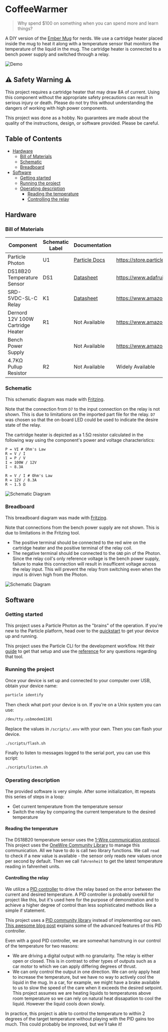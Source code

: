 # CoffeeWarmer

> Why spend $100 on something when you can spend more and learn things?

A DIY version of the [Ember Mug](https://ember.com/) for nerds. We use a cartridge heater placed
inside the mug to heat it along with a temperature sensor that monitors the temperature of the
liquid in the mug. The cartridge heater is connected to a bench power supply and switched through
a relay.

![Demo](docs/project.png)

## ⚠️ Safety Warning ⚠️

This project requires a cartridge heater that may draw 8A of current. Using this component
without the appropriate safety precautions can result in serious injury or death. Please do not
try this without understanding the dangers of working with high power components.

This project was done as a hobby. No guarantees are made about the quality of the instructions,
design, or software provided. Please be careful.

## Table of Contents

  * [Hardware](#hardware)
    + [Bill of Materials](#bill-of-materials)
    + [Schematic](#schematic)
    + [Breadboard](#breadboard)
  * [Software](#software)
    + [Getting started](#getting-started)
    + [Running the project](#running-the-project)
    + [Operating description](#operating-description)
      - [Reading the temperature](#reading-the-temperature)
      - [Controlling the relay](#controlling-the-relay)

## Hardware

### Bill of Materials

| Component                         | Schematic Label | Documentation                                     | Purchase Link                                              |
| --------------------------------- | --------------- | ------------------------------------------------- | ---------------------------------------------------------- |
| Particle Photon                   | U1              | [Particle Docs](https://docs.particle.io/photon/) | https://store.particle.io/collections/wifi/products/photon |
| DS18B20 Temperature Sensor        | DS1             | [Datasheet](./docs/datasheets/DS18B20.pdf)        | https://www.adafruit.com/product/381                       |
| SRD-5VDC-SL-C Relay               | K1              | [Datasheet](./docs/datasheets/SRD-5VDC-SL-C.pdf)  | https://www.amazon.com/dp/B00LW15A4W                       |
| Dernord 12V 100W Cartridge Heater | R1              | Not Available                                     | https://www.amazon.com/dp/B0741664G5                       |
| Bench Power Supply                |                 | Not Available                                     | https://www.amazon.com/dp/B08DJ1FDXV                       |
| 4.7KΩ Pullup Resistor             | R2              | Not Available                                     | Widely Available                                           |

### Schematic

This schematic diagram was made with [Fritzing](https://fritzing.org/).

Note that the connection from `D7` to the input connection on the relay is not shown. This is due to limitations on the
imported part file for the relay. `D7` was chosen so that the on-board LED could be used to indicate the desire state
of the relay.

The cartridge heater is depicted as a 1.5Ω resistor calculated in the following way using the component's power and
voltage characteristics:

```
P = VI # Ohm's Law
R = V / I
I = P / V
I = 100W / 12V
I ~ 8.3A
```

```
R = V / I # Ohm's Law
R = 12V / 8.3A
R ~ 1.5 Ω
```

![Schematic Diagram](./docs/schematic/schematic.png)

### Breadboard

This breadboard diagram was made with [Fritzing](https://fritzing.org/).

Note that connections from the bench power supply are not shown. This is due to limitations in the Fritzing tool.
- The positive terminal should be connected to the red wire on the cartridge heater and the positive terminal
of the relay coil.
- The negative terminal should be connected to the `GND` pin of the Photon. Since the relay coil's only reference
voltage is the bench power supply, failure to make this connection will result in insufficent voltage across the
relay input. This will prevent the relay from switching even when the input is driven high from the Photon. 

![Schematic Diagram](./docs/schematic/breadboard.png)

## Software

### Getting started

This project uses a Particle Photon as the "brains" of the operation. If you're new to the Particle platform,
head over to the [quickstart](https://docs.particle.io/quickstart/photon/) to get your device up and running.

This project uses the Particle CLI for the development workflow. Hit their [guide](https://docs.particle.io/tutorials/developer-tools/cli/)
to get that setup and use the [reference](https://docs.particle.io/reference/developer-tools/cli/) for any questions
regarding that tool.

### Running the project

Once your device is set up and connected to your computer over USB, obtain your device name:

```sh
particle identify
```

Then check what port your device is on. If you're on a Unix system you can use:

```sh
/dev/tty.usbmodem1101
```

Replace the values in `/scripts/.env` with your own. Then you can flash your device.

```sh
./scripts/flash.sh
```

Finally to listen to messages logged to the serial port, you can use this script:

```sh
./scripts/listen.sh
```

### Operating description

The provided software is very simple. After some initialization, itt repeats this
series of steps in a loop:

- Get current temperature from the temperature sensor
- Switch the relay by comparing the current temperature to the desired temperature

#### Reading the temperature

The DS18B20 temperature sensor uses the [1-Wire communication protocol](https://en.wikipedia.org/wiki/1-Wire).
This project uses the [OneWire Community Library](https://docs.particle.io/cards/libraries/o/OneWire/) to manage
this communication. All we have to do is call two library functions. We call `read` to check if a new value is
available - the sensor only reads new values once per second by default. Then we call `fahrenheit` to get the latest
temperature reading in fahrenheit units.

#### Controlling the relay

We utilize a [PID controller](https://en.wikipedia.org/wiki/PID_controller) to drive the relay based on the error
between the current and desired temperature. A PID controller is probably overkill for project like this, but it's
used here for the purpose of demonstration and to achieve a higher degree of control than less sophisticated methods
like a simple if statement.

This project uses a [PID community library](https://docs.particle.io/cards/libraries/p/pid/) instead of implementing our own. [This awesome blog post](http://brettbeauregard.com/blog/2011/04/improving-the-beginners-pid-introduction/) explains some of the advanced features of this PID controller.

Even with a good PID controller, we are somewhat hamstrung in our control of the temperature for two reasons:

- We are driving a digital output with no granularity. The relay is either open or closed. This is in contrast to
other types of outputs such as a car motor to which we can apply differing degrees of thrust.
- We can only control the output in one direction. We can only apply heat to increase the temperature, but we have 
no way to actively cool the liquid in the mug. In a car, for example, we might have a brake available to us to slow
the speed of the care when it exceeds the desired setpoint. This project assumes we are heating liquids to temperatures above room temperature so we can rely on natural heat dissapation to cool the liquid. However the liquid cools down slowly.

In practice, this project is able to control the temperature to within 2 degrees of the target temperature without
playing with the PID gains too much. This could probably be improved, but we'll take it!